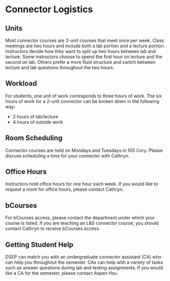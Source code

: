 # Connector Logistics

## Units

Most connector courses are 2-unit courses that meet once per week. Class meetings are two hours and include both a lab portion and a lecture portion. Instructors decide how they want to split up two hours between lab and lecture. Some instructors choose to spend the first hour on lecture and the second on lab. Others prefer a more fluid structure and switch between lecture and lab questions throughout the two hours.

## Workload

For students, one unit of work corresponds to three hours of work. The six hours of work for a 2-unit connector can be broken down in the following way:

* 2 hours of lab/lecture
* 4 hours of outside work

## Room Scheduling

Connector courses are held on Mondays and Tuesdays in 105 Cory. Please discuss scheduling a time for your connector with Cathryn.

## Office Hours

Instructors hold office hours for one hour each week. If you would like to request a room for office hours, please contact Cathryn.

## bCourses

For bCourses access, please contact the department under which your course is listed. If you are teaching an L&S connector course, you should contact Cathryn to receive bCourses access.

## Getting Student Help

DSEP can match you with an undergraduate connector assistant \(CA\) who can help you throughout the semester. CAs can help with a variety of tasks such as answer questions during lab and testing assignments. If you would like a CA for the semester, please contact Aspen Hsu.

